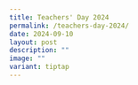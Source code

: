 ```yaml
---
title: Teachers' Day 2024
permalink: /teachers-day-2024/
date: 2024-09-10
layout: post
description: ""
image: ""
variant: tiptap
---
```

